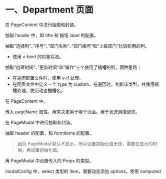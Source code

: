# 一、Department 页面

在 PageContent 中进行抽取和封装。

抽取 header 中，即 title 和 按钮 label 的配置。

抽取”选择列“、”序号“、”部门名称“、”部门编号“和”上级部门“比较统用的列。

- 使用 v-bind 的对象写法。

抽取”创建时间“、”更新时间“和”操作“三个使用了插槽的列，两种思路：

- 在遍历配置文件时，使用 v-if 处理。
- 在配置文件中定义一个 type 为 custom，在遍历时，判断该类型，并使用插槽处理，使用动态插槽名。



在 PageContent 中。

传入 pageName 属性，用来决定用于哪个页面。用于发送网络请求。



在 PageModal 中进行抽取和封装。

抽取 header 的配置，和 formItems 的配置。 

> 因为 PageModal 默认不显示，所以设置初始化值无效，需要在显示的时候，再设置初始化值。



再 PageModal 中设置传入的 Props 的类型。

modalConfig 中，select 类型的 item，需要动态添加 options，使用 computed